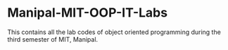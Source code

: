 # Manipal-MIT-OOP-IT-Labs
This contains all the lab codes of object oriented programming during the third semester of MIT, Manipal.
